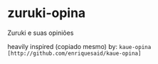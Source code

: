 zuruki-opina
============

Zuruki e suas opiniões

heavily inspired (copiado mesmo) by: `kaue-opina [http://github.com/enriquesaid/kaue-opina]`
